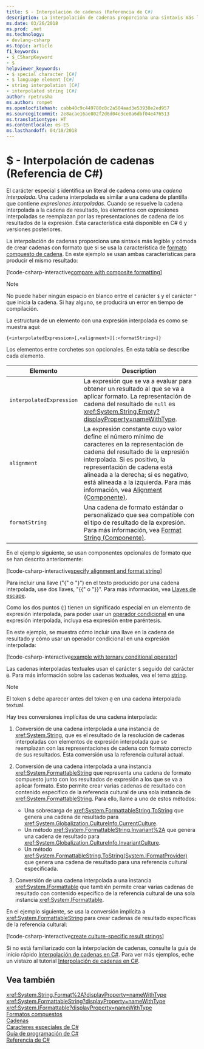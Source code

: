 ```yaml
---
title: $ - Interpolación de cadenas (Referencia de C#)
description: La interpolación de cadenas proporciona una sintaxis más legible y cómoda para aplicar formato al resultado de la cadena, en comparación con el formato compuesto de cadenas tradicional.
ms.date: 03/26/2018
ms.prod: .net
ms.technology:
- devlang-csharp
ms.topic: article
f1_keywords:
- $_CSharpKeyword
- $
helpviewer_keywords:
- $ special character [C#]
- $ language element [C#]
- string interpolation [C#]
- interpolated string [C#]
author: rpetrusha
ms.author: ronpet
ms.openlocfilehash: cabb40c9c449780c8c2a504aad3e53938e2ed957
ms.sourcegitcommit: 2e8acae16ae802f2d6d04e3ce0a6dbf04e476513
ms.translationtype: HT
ms.contentlocale: es-ES
ms.lasthandoff: 04/18/2018
---
```

# <a name="---string-interpolation-c-reference"></a>$ - Interpolación de cadenas (Referencia de C#)

El carácter especial `$` identifica un literal de cadena como una *cadena interpolada*. Una cadena interpolada es similar a una cadena de plantilla que contiene *expresiones interpoladas*. Cuando se resuelve la cadena interpolada a la cadena de resultado, los elementos con expresiones interpoladas se reemplazan por las representaciones de cadena de los resultados de la expresión. Esta característica está disponible en C# 6 y versiones posteriores.

La interpolación de cadenas proporciona una sintaxis más legible y cómoda de crear cadenas con formato que si se usa la característica de [formato compuesto de cadena](../../../standard/base-types/composite-formatting.md). En este ejemplo se usan ambas características para producir el mismo resultado:

[!code-csharp-interactive[compare with composite formatting](../../../../samples/snippets/csharp/language-reference/tokens/string-interpolation.cs#1)]

> [!NOTE]
> No puede haber ningún espacio en blanco entre el carácter `$` y el carácter `"` que inicia la cadena. Si hay alguno, se producirá un error en tiempo de compilación.

La estructura de un elemento con una expresión interpolada es como se muestra aquí:

```
{<interpolatedExpression>[,<alignment>][:<formatString>]}
```

Los elementos entre corchetes son opcionales. En esta tabla se describe cada elemento.

|Elemento|Description|
|-------------|-----------------|
|`interpolatedExpression`|La expresión que se va a evaluar para obtener un resultado al que se va a aplicar formato. La representación de cadena del resultado de `null` es <xref:System.String.Empty?displayProperty=nameWithType>.|
|`alignment`|La expresión constante cuyo valor define el número mínimo de caracteres en la representación de cadena del resultado de la expresión interpolada. Si es positivo, la representación de cadena está alineada a la derecha; si es negativo, está alineada a la izquierda. Para más información, vea [Alignment (Componente)](../../../standard/base-types/composite-formatting.md#alignment-component).|
|`formatString`|Una cadena de formato estándar o personalizado que sea compatible con el tipo de resultado de la expresión. Para más información, vea [Format String (Componente)](../../../standard/base-types/composite-formatting.md#format-string-component).|

En el ejemplo siguiente, se usan componentes opcionales de formato que se han descrito anteriormente:

[!code-csharp-interactive[specify alignment and format string](../../../../samples/snippets/csharp/language-reference/tokens/string-interpolation.cs#2)]

Para incluir una llave ("{" o "}") en el texto producido por una cadena interpolada, use dos llaves, "{{" o "}}". Para más información, vea [Llaves de escape](../../../standard/base-types/composite-formatting.md#escaping-braces).

Como los dos puntos (:) tienen un significado especial en un elemento de expresión interpolada, para poder usar un [operador condicional](../operators/conditional-operator.md) en una expresión interpolada, incluya esa expresión entre paréntesis.

En este ejemplo, se muestra cómo incluir una llave en la cadena de resultado y cómo usar un operador condicional en una expresión interpolada:

[!code-csharp-interactive[example with ternary conditional operator](../../../../samples/snippets/csharp/language-reference/tokens/string-interpolation.cs#3)]

Las cadenas interpoladas textuales usan el carácter `$` seguido del carácter `@`. Para más información sobre las cadenas textuales, vea el tema [string](../keywords/string.md).

> [!NOTE]
> El token `$` debe aparecer antes del token `@` en una cadena interpolada textual.

Hay tres conversiones implícitas de una cadena interpolada:

1. Conversión de una cadena interpolada a una instancia de <xref:System.String>, que es el resultado de la resolución de cadenas interpoladas con elementos de expresión interpolada que se reemplazan con las representaciones de cadena con formato correcto de sus resultados. Esta conversión usa la referencia cultural actual.

1. Conversión de una cadena interpolada a una instancia <xref:System.FormattableString> que representa una cadena de formato compuesto junto con los resultados de expresión a los que se va a aplicar formato. Esto permite crear varias cadenas de resultado con contenido específico de la referencia cultural de una sola instancia de <xref:System.FormattableString>. Para ello, llame a uno de estos métodos:

      - Una sobrecarga de <xref:System.FormattableString.ToString> que genera una cadena de resultado para <xref:System.Globalization.CultureInfo.CurrentCulture>.
      - Un método <xref:System.FormattableString.Invariant%2A> que genera una cadena de resultado para <xref:System.Globalization.CultureInfo.InvariantCulture>.
      - Un método <xref:System.FormattableString.ToString(System.IFormatProvider)> que genera una cadena de resultado para una referencia cultural especificada.

1. Conversión de una cadena interpolada a una instancia <xref:System.IFormattable> que también permite crear varias cadenas de resultado con contenido específico de la referencia cultural de una sola instancia <xref:System.IFormattable>.

En el ejemplo siguiente, se usa la conversión implícita a <xref:System.FormattableString> para crear cadenas de resultado específicas de la referencia cultural:

[!code-csharp-interactive[create culture-specific result strings](../../../../samples/snippets/csharp/language-reference/tokens/string-interpolation.cs#4)]

Si no está familiarizado con la interpolación de cadenas, consulte la guía de inicio rápido [Interpolación de cadenas en C#](../../quick-starts/interpolated-strings.yml). Para ver más ejemplos, eche un vistazo al tutorial 
[Interpolación de cadenas en C#](../../tutorials/string-interpolation.md).

## <a name="see-also"></a>Vea también  
 <xref:System.String.Format%2A?displayProperty=nameWithType>  
 <xref:System.FormattableString?displayProperty=nameWithType>  
 <xref:System.IFormattable?displayProperty=nameWithType>  
 [Formatos compuestos](../../../standard/base-types/composite-formatting.md)  
 [Cadenas](../../../csharp/programming-guide/strings/index.md)  
 [Caracteres especiales de C#](../../../csharp/language-reference/tokens/index.md)  
 [Guía de programación de C#](../../../csharp/programming-guide/index.md)  
 [Referencia de C#](../../../csharp/language-reference/index.md)  